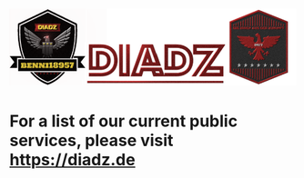 # <img src="benni18957_diadz_git.png"/>
# For a list of our current public services, please visit https://diadz.de